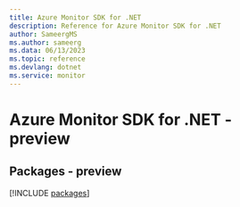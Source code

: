 ```yaml
---
title: Azure Monitor SDK for .NET
description: Reference for Azure Monitor SDK for .NET
author: SameergMS
ms.author: sameerg
ms.data: 06/13/2023
ms.topic: reference
ms.devlang: dotnet
ms.service: monitor
---
```

# Azure Monitor SDK for .NET - preview
## Packages - preview
[!INCLUDE [packages](monitor-index.md)]
